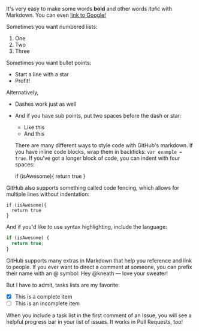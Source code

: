 It's very easy to make some words **bold** and other words _italic_ with Markdown. You can even [link to Google!](http://google.com)

Sometimes you want numbered lists:

1. One
2. Two
3. Three

Sometimes you want bullet points:

- Start a line with a star
- Profit!

Alternatively,

- Dashes work just as well
- And if you have sub points, put two spaces before the dash or star:

  - Like this
  - And this

  There are many different ways to style code with GitHub's markdown. If you have inline code blocks, wrap them in backticks: `var example = true`. If you've got a longer block of code, you can indent with four spaces:

  if (isAwesome){
  return true
  }

GitHub also supports something called code fencing, which allows for multiple lines without indentation:

```
if (isAwesome){
  return true
}
```

And if you'd like to use syntax highlighting, include the language:

```javascript
if (isAwesome) {
  return true;
}
```

GitHub supports many extras in Markdown that help you reference and link to people. If you ever want to direct a comment at someone, you can prefix their name with an @ symbol: Hey @kneath — love your sweater!

But I have to admit, tasks lists are my favorite:

- [x] This is a complete item
- [ ] This is an incomplete item

When you include a task list in the first comment of an Issue, you will see a helpful progress bar in your list of issues. It works in Pull Requests, too!
